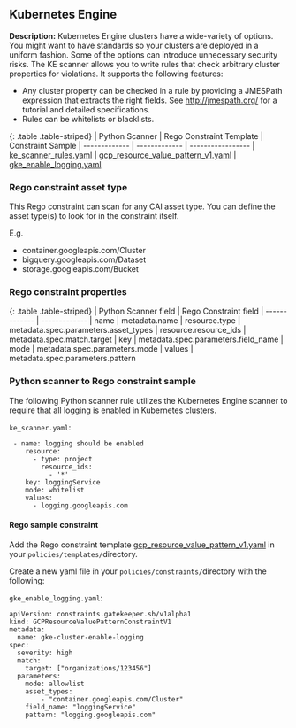 ## Kubernetes Engine

**Description:** Kubernetes Engine clusters have a wide-variety of options. 
You might want to have standards so your clusters are deployed in a uniform 
fashion. Some of the options can introduce unnecessary security risks. 
The KE scanner allows you to write rules that check arbitrary cluster properties 
for violations. It supports the following features:

- Any cluster property can be checked in a rule by providing a JMESPath expression that extracts the right fields.
See http://jmespath.org/ for a tutorial and detailed specifications.
- Rules can be whitelists or blacklists.

{: .table .table-striped}
| Python Scanner | Rego Constraint Template | Constraint Sample
| ------------- | ------------- | -----------------
| [ke_scanner_rules.yaml](https://github.com/forseti-security/terraform-google-forseti/blob/master/modules/rules/templates/rules/ke_scanner_rules.yaml) | [gcp_resource_value_pattern_v1.yaml](https://github.com/forseti-security/policy-library/blob/master/policies/templates/gcp_resource_value_pattern_v1.yaml) | [gke_enable_logging.yaml](https://github.com/forseti-security/policy-library/blob/master/samples/gke_enable_logging.yaml)

### Rego constraint asset type

This Rego constraint can scan for any CAI asset type. You can define the asset 
type(s) to look for in the constraint itself.

E.g.
- container.googleapis.com/Cluster
- bigquery.googleapis.com/Dataset
- storage.googleapis.com/Bucket


### Rego constraint properties

{: .table .table-striped}
| Python Scanner field | Rego Constraint field
| ------------- | -------------
| name | metadata.name
| resource.type | metadata.spec.parameters.asset_types
| resource.resource_ids | metadata.spec.match.target
| key | metadata.spec.parameters.field_name
| mode | metadata.spec.parameters.mode
| values | metadata.spec.parameters.pattern

### Python scanner to Rego constraint sample

The following Python scanner rule utilizes the Kubernetes Engine scanner to 
require that all logging is enabled in Kubernetes clusters.

`ke_scanner.yaml`:
```
 - name: logging should be enabled
    resource:
      - type: project
        resource_ids:
          - '*'
    key: loggingService
    mode: whitelist
    values:
      - logging.googleapis.com

```

#### Rego sample constraint

Add the Rego constraint template 
[gcp_resource_value_pattern_v1.yaml](https://github.com/forseti-security/policy-library/blob/master/policies/templates/gcp_resource_value_pattern_v1.yaml) 
in your `policies/templates/`directory.

Create a new yaml file in your `policies/constraints/`directory with the following:

`gke_enable_logging.yaml`:
```
apiVersion: constraints.gatekeeper.sh/v1alpha1
kind: GCPResourceValuePatternConstraintV1
metadata:
  name: gke-cluster-enable-logging
spec:
  severity: high
  match:
    target: ["organizations/123456"]
  parameters:
    mode: allowlist
    asset_types:
        - "container.googleapis.com/Cluster"
    field_name: "loggingService"
    pattern: "logging.googleapis.com"
```
